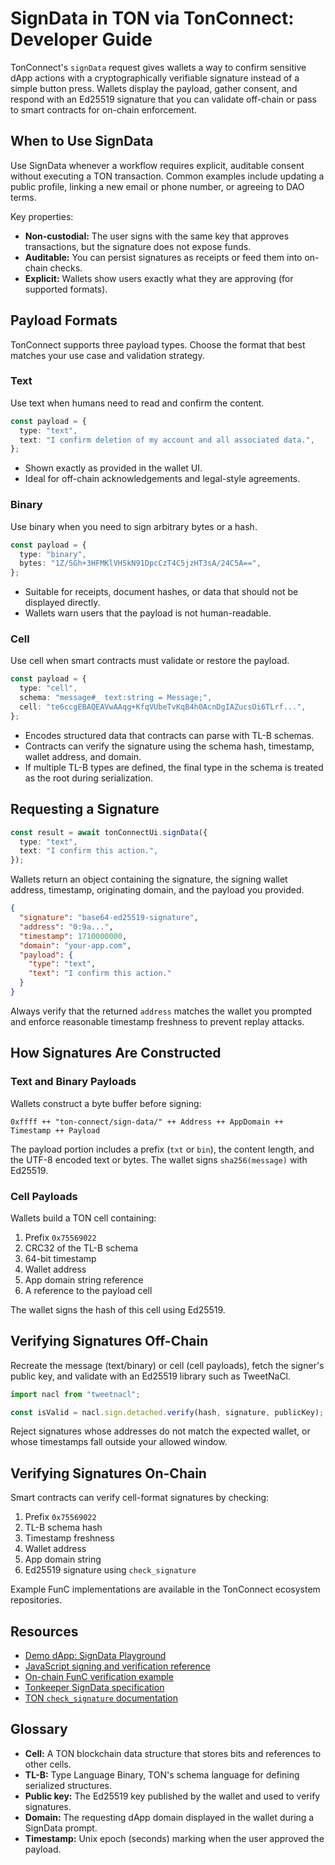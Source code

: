 # SignData in TON via TonConnect: Developer Guide

TonConnect's `signData` request gives wallets a way to confirm sensitive dApp
actions with a cryptographically verifiable signature instead of a simple button
press. Wallets display the payload, gather consent, and respond with an Ed25519
signature that you can validate off-chain or pass to smart contracts for
on-chain enforcement.

## When to Use SignData

Use SignData whenever a workflow requires explicit, auditable consent without
executing a TON transaction. Common examples include updating a public profile,
linking a new email or phone number, or agreeing to DAO terms.

Key properties:

- **Non-custodial:** The user signs with the same key that approves
  transactions, but the signature does not expose funds.
- **Auditable:** You can persist signatures as receipts or feed them into
  on-chain checks.
- **Explicit:** Wallets show users exactly what they are approving (for
  supported formats).

## Payload Formats

TonConnect supports three payload types. Choose the format that best matches
your use case and validation strategy.

### Text

Use text when humans need to read and confirm the content.

```ts
const payload = {
  type: "text",
  text: "I confirm deletion of my account and all associated data.",
};
```

- Shown exactly as provided in the wallet UI.
- Ideal for off-chain acknowledgements and legal-style agreements.

### Binary

Use binary when you need to sign arbitrary bytes or a hash.

```ts
const payload = {
  type: "binary",
  bytes: "1Z/SGh+3HFMKlVHSkN91DpcCzT4C5jzHT3sA/24C5A==",
};
```

- Suitable for receipts, document hashes, or data that should not be displayed
  directly.
- Wallets warn users that the payload is not human-readable.

### Cell

Use cell when smart contracts must validate or restore the payload.

```ts
const payload = {
  type: "cell",
  schema: "message#_ text:string = Message;",
  cell: "te6ccgEBAQEAVwAAqg+KfqVUbeTvKqB4h0AcnDgIAZucsOi6TLrf...",
};
```

- Encodes structured data that contracts can parse with TL-B schemas.
- Contracts can verify the signature using the schema hash, timestamp, wallet
  address, and domain.
- If multiple TL-B types are defined, the final type in the schema is treated as
  the root during serialization.

## Requesting a Signature

```ts
const result = await tonConnectUi.signData({
  type: "text",
  text: "I confirm this action.",
});
```

Wallets return an object containing the signature, the signing wallet address,
timestamp, originating domain, and the payload you provided.

```json
{
  "signature": "base64-ed25519-signature",
  "address": "0:9a...",
  "timestamp": 1710000000,
  "domain": "your-app.com",
  "payload": {
    "type": "text",
    "text": "I confirm this action."
  }
}
```

Always verify that the returned `address` matches the wallet you prompted and
enforce reasonable timestamp freshness to prevent replay attacks.

## How Signatures Are Constructed

### Text and Binary Payloads

Wallets construct a byte buffer before signing:

```
0xffff ++ "ton-connect/sign-data/" ++ Address ++ AppDomain ++ Timestamp ++ Payload
```

The payload portion includes a prefix (`txt` or `bin`), the content length, and
the UTF-8 encoded text or bytes. The wallet signs `sha256(message)` with
Ed25519.

### Cell Payloads

Wallets build a TON cell containing:

1. Prefix `0x75569022`
2. CRC32 of the TL-B schema
3. 64-bit timestamp
4. Wallet address
5. App domain string reference
6. A reference to the payload cell

The wallet signs the hash of this cell using Ed25519.

## Verifying Signatures Off-Chain

Recreate the message (text/binary) or cell (cell payloads), fetch the signer's
public key, and validate with an Ed25519 library such as TweetNaCl.

```ts
import nacl from "tweetnacl";

const isValid = nacl.sign.detached.verify(hash, signature, publicKey);
```

Reject signatures whose addresses do not match the expected wallet, or whose
timestamps fall outside your allowed window.

## Verifying Signatures On-Chain

Smart contracts can verify cell-format signatures by checking:

1. Prefix `0x75569022`
2. TL-B schema hash
3. Timestamp freshness
4. Wallet address
5. App domain string
6. Ed25519 signature using `check_signature`

Example FunC implementations are available in the TonConnect ecosystem
repositories.

## Resources

- [Demo dApp: SignData Playground](https://tonkeeper.github.io/demo-dapp-with-wallet)
- [JavaScript signing and verification reference](https://github.com/mois-ilya/ton-sign-data-reference)
- [On-chain FunC verification example](https://github.com/p0lunin/sign-data-contract-verify-example)
- [Tonkeeper SignData specification](https://github.com/tonkeeper/ton-connect-docs)
- [TON `check_signature` documentation](https://docs.ton.org/develop/func/stdlib#check_signature)

## Glossary

- **Cell:** A TON blockchain data structure that stores bits and references to
  other cells.
- **TL-B:** Type Language Binary, TON's schema language for defining serialized
  structures.
- **Public key:** The Ed25519 key published by the wallet and used to verify
  signatures.
- **Domain:** The requesting dApp domain displayed in the wallet during a
  SignData prompt.
- **Timestamp:** Unix epoch (seconds) marking when the user approved the
  payload.
